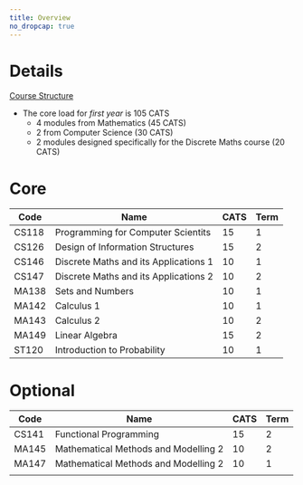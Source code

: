 ```yaml
---
title: Overview
no_dropcap: true
---
```


# Details
[Course Structure](https://warwick.ac.uk/fac/sci/dcs/teaching/courses/dm1-2324)
- The core load for *first year* is 105 CATS
	- 4 modules from Mathematics (45 CATS)
	- 2 from Computer Science (30 CATS)
	- 2 modules designed specifically for the Discrete Maths course (20 CATS)
# Core 

| Code  | Name                                  | CATS | Term |
| ----- | ------------------------------------- | ---- | ---- |
| CS118 | Programming for Computer Scientits    | 15   | 1    |
| CS126 | Design of Information Structures      | 15   | 2    |
| CS146 | Discrete Maths and its Applications 1 | 10   | 1    |
| CS147 | Discrete Maths and its Applications 2 | 10   | 2    |
| MA138 | Sets and Numbers                      | 10   | 1    |
| MA142 | Calculus 1                            | 10   | 1    |
| MA143 | Calculus 2                            | 10   | 2    |
| MA149 | Linear Algebra                        | 15   | 2    |
| ST120 | Introduction to Probability           | 10   | 1    |
# Optional

| Code  | Name                                 | CATS | Term |
| ----- | ------------------------------------ | ---- | ---- |
| CS141 | Functional Programming               | 15   | 2    |
| MA145 | Mathematical Methods and Modelling 2 | 10   | 2    |
| MA147 | Mathematical Methods and Modelling 2 | 10   | 1    |
|       |                                      |      |      |

